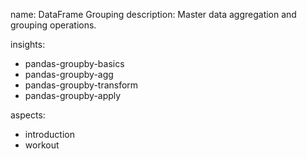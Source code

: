 name: DataFrame Grouping
description: Master data aggregation and grouping operations.

insights:
  - pandas-groupby-basics
  - pandas-groupby-agg
  - pandas-groupby-transform
  - pandas-groupby-apply

aspects:
  - introduction
  - workout 